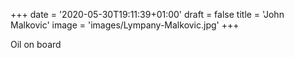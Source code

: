 +++
date = '2020-05-30T19:11:39+01:00'
draft = false
title = 'John Malkovic'
image = 'images/Lympany-Malkovic.jpg'
+++

Oil on board
